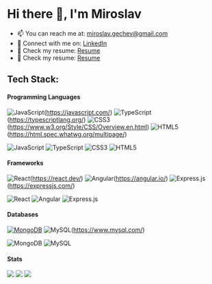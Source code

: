 # Hi there 👋, I'm Miroslav

<!--
Here are some ideas to get you started:

- 🔭 I’m currently working on ...
- 🌱 I’m currently learning ...
- 👯 I’m looking to collaborate on ...
- 🤔 I’m looking for help with ...
- 💬 Ask me about ...
- 📫 How to reach me: ...
- 😄 Pronouns: ...
- ⚡ Fun fact: ...
-->

- 📫 You can reach me at: miroslav.gechev@gmail.com
- 💬 Connect with me on: [LinkedIn](https://www.linkedin.com/in/gechev/)
- 🔭 Check my resume: [Resume](https://1drv.ms/b/s!AtOFVfabjyWlgagCvXThWVw5vuKYhA?e=J9D8ld)
- 🔭 Check my resume: [Resume](/Miroslav%20Gechev's%20Resume.pdf)

<!-- ## 🌐 Socials:
[![LinkedIn](https://img.shields.io/badge/LinkedIn-%230077B5.svg?style=for-the-badge&logo=linkedin&logoColor=white)](https://linkedin.com/in/gechev)
 -->

## <!-- 💻 -->Tech Stack:

#### Programming Languages

![JavaScript](https://skillicons.dev/icons?i=js)(https://javascript.com/)
![TypeScript](https://skillicons.dev/icons?i=ts)(https://typescriptlang.org/)
![CSS3](https://skillicons.dev/icons?i=css)(https://www.w3.org/Style/CSS/Overview.en.html)
![HTML5](https://skillicons.dev/icons?i=html)(https://html.spec.whatwg.org/multipage/)

![JavaScript](https://img.shields.io/badge/javascript-%23323330.svg?style=for-the-badge&logo=javascript&logoColor=%23F7DF1E)
![TypeScript](https://img.shields.io/badge/typescript-%23007ACC.svg?style=for-the-badge&logo=typescript&logoColor=white)
![CSS3](https://img.shields.io/badge/css3-%231572B6.svg?style=for-the-badge&logo=css3&logoColor=white)
![HTML5](https://img.shields.io/badge/html5-%23E34F26.svg?style=for-the-badge&logo=html5&logoColor=white)

#### Frameworks

![React](https://skillicons.dev/icons?i=react)(https://react.dev/)
![Angular](https://skillicons.dev/icons?i=angular)(https://angular.io/)
![Express.js](https://skillicons.dev/icons?i=express)(https://expressjs.com/)

![React](https://img.shields.io/badge/react-%2320232a.svg?style=for-the-badge&logo=react&logoColor=%2361DAFB)
![Angular](https://img.shields.io/badge/angular-%23DD0031.svg?style=for-the-badge&logo=angular&logoColor=white)
![Express.js](https://img.shields.io/badge/express.js-%23404d59.svg?style=for-the-badge&logo=express&logoColor=%2361DAFB)

#### Databases

[![MongoDB](https://skillicons.dev/icons?i=mongodb)](https://www.mongodb.com/)
![MySQL](https://skillicons.dev/icons?i=mysql)(https://www.mysql.com/)

![MongoDB](https://img.shields.io/badge/MongoDB-%234ea94b.svg?style=for-the-badge&logo=mongodb&logoColor=white)
![MySQL](https://img.shields.io/badge/mysql-%2300f.svg?style=for-the-badge&logo=mysql&logoColor=white)

<!-- #### Tools
![VSCode](https://img.shields.io/badge/VSCode-%23007ACC.svg?style=for-the-badge&logo=visual-studio-code&logoColor=white)
![MUI](https://img.shields.io/badge/MUI-%230081CB.svg?style=for-the-badge&logo=material-ui&logoColor=white)
![NodeJS](https://img.shields.io/badge/node.js-6DA55F?style=for-the-badge&logo=node.js&logoColor=white)
![Firebase](https://img.shields.io/badge/firebase-%23039BE5.svg?style=for-the-badge&logo=firebase)
![Docker](https://img.shields.io/badge/docker-%232496ED.svg?style=for-the-badge&logo=docker&logoColor=white) -->

#### Stats

![](https://github-readme-stats.vercel.app/api/top-langs/?username=miroslavgechev&theme=light&hide_border=false&include_all_commits=true&count_private=true&layout=compact#gh-light-mode-only)
[![](https://github-readme-streak-stats.herokuapp.com?user=miroslavgechev&theme=light&hide_border=false&date_format=M%20j%5B%2C%20Y%5D)](https://github.com/miroslavgechev?tab=repositories)
[![](https://github-readme-stats-one-bice.vercel.app/api?username=miroslavgechev&theme=gotham&show_icons=true&count_private=true&hide_border=true&role=OWNER,ORGANIZATION_MEMBER,COLLABORATOR)](https://github.com/nikolamihailov?tab=repositories)

<!-- ##  📊 GitHub Stats:
![](https://github-readme-stats.vercel.app/api?username=miroslavgechev&theme=dark&hide_border=false&include_all_commits=false&count_private=false)<br/>
![](https://github-readme-streak-stats.herokuapp.com/?user=miroslavgechev&theme=dark&hide_border=false)<br/>

![](https://github-readme-stats.vercel.app/api/top-langs/?username=miroslavgechev&theme=light&hide_border=false&include_all_commits=true&count_private=true&layout=compact#gh-light-mode-only)

-->

